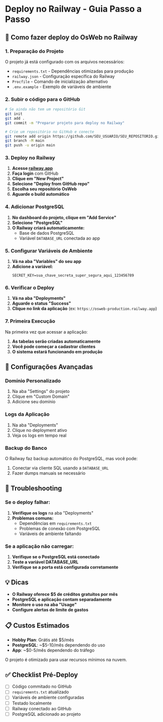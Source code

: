# Deploy no Railway - Guia Passo a Passo

## 🚀 Como fazer deploy do OsWeb no Railway

### 1. Preparação do Projeto

O projeto já está configurado com os arquivos necessários:
- `requirements.txt` - Dependências otimizadas para produção
- `railway.json` - Configuração específica do Railway
- `Procfile` - Comando de inicialização alternativo
- `.env.example` - Exemplo de variáveis de ambiente

### 2. Subir o código para o GitHub

```bash
# Se ainda não tem um repositório Git
git init
git add .
git commit -m "Preparar projeto para deploy no Railway"

# Crie um repositório no GitHub e conecte
git remote add origin https://github.com/SEU_USUARIO/SEU_REPOSITORIO.git
git branch -M main
git push -u origin main
```

### 3. Deploy no Railway

1. **Acesse [railway.app](https://railway.app)**
2. **Faça login** com GitHub
3. **Clique em "New Project"**
4. **Selecione "Deploy from GitHub repo"**
5. **Escolha seu repositório OsWeb**
6. **Aguarde o build automático**

### 4. Adicionar PostgreSQL

1. **No dashboard do projeto, clique em "Add Service"**
2. **Selecione "PostgreSQL"**
3. **O Railway criará automaticamente:**
   - Base de dados PostgreSQL
   - Variável `DATABASE_URL` conectada ao app

### 5. Configurar Variáveis de Ambiente

1. **Vá na aba "Variables" do seu app**
2. **Adicione a variável:**
   ```
   SECRET_KEY=sua_chave_secreta_super_segura_aqui_123456789
   ```

### 6. Verificar o Deploy

1. **Vá na aba "Deployments"**
2. **Aguarde o status "Success"**
3. **Clique no link da aplicação** (ex: `https://osweb-production.railway.app`)

### 7. Primeira Execução

Na primeira vez que acessar a aplicação:
1. **As tabelas serão criadas automaticamente**
2. **Você pode começar a cadastrar clientes**
3. **O sistema estará funcionando em produção**

## 🔧 Configurações Avançadas

### Domínio Personalizado
1. Na aba "Settings" do projeto
2. Clique em "Custom Domain"
3. Adicione seu domínio

### Logs da Aplicação
1. Na aba "Deployments"
2. Clique no deployment ativo
3. Veja os logs em tempo real

### Backup do Banco
O Railway faz backup automático do PostgreSQL, mas você pode:
1. Conectar via cliente SQL usando a `DATABASE_URL`
2. Fazer dumps manuais se necessário

## 🚨 Troubleshooting

### Se o deploy falhar:

1. **Verifique os logs** na aba "Deployments"
2. **Problemas comuns:**
   - Dependências em `requirements.txt`
   - Problemas de conexão com PostgreSQL
   - Variáveis de ambiente faltando

### Se a aplicação não carregar:

1. **Verifique se o PostgreSQL está conectado**
2. **Teste a variável DATABASE_URL**
3. **Verifique se a porta está configurada corretamente**

## 💡 Dicas

- **O Railway oferece $5 de créditos gratuitos por mês**
- **PostgreSQL e aplicação contam separadamente**
- **Monitore o uso na aba "Usage"**
- **Configure alertas de limite de gastos**

## 📋 Custos Estimados

- **Hobby Plan**: Grátis até $5/mês
- **PostgreSQL**: ~$5-10/mês dependendo do uso
- **App**: ~$0-5/mês dependendo do tráfego

O projeto é otimizado para usar recursos mínimos na nuvem.

## ✅ Checklist Pré-Deploy

- [ ] Código commitado no GitHub
- [ ] `requirements.txt` atualizado
- [ ] Variáveis de ambiente configuradas
- [ ] Testado localmente
- [ ] Railway conectado ao GitHub
- [ ] PostgreSQL adicionado ao projeto

